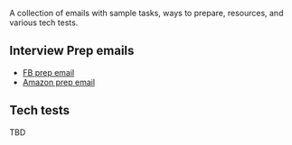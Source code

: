 A collection of emails with sample tasks, ways to prepare, resources, and various tech tests.

## Interview Prep emails

- [FB prep email](https://twitter.com/geekykaran/status/1428015036732088323)
- [Amazon prep email](https://twitter.com/rleggos/status/1428049066286632961)

## Tech tests

TBD
